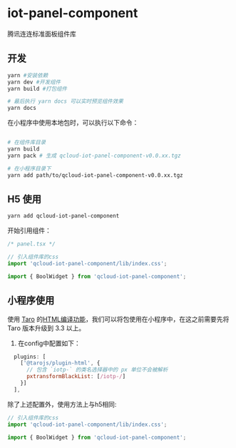 # iot-panel-component

腾讯连连标准面板组件库

## 开发

```bash
yarn #安装依赖
yarn dev #开发组件
yarn build #打包组件

# 最后执行 yarn docs 可以实时预览组件效果
yarn docs
```

在小程序中使用本地包时，可以执行以下命令：

```bash

# 在组件库目录
yarn build
yarn pack # 生成 qcloud-iot-panel-component-v0.0.xx.tgz

# 在小程序目录下
yarn add path/to/qcloud-iot-panel-component-v0.0.xx.tgz

```

## H5 使用

```bash
yarn add qcloud-iot-panel-component
```

开始引用组件：

```ts
/* panel.tsx */

// 引入组件库的css
import 'qcloud-iot-panel-component/lib/index.css';

import { BoolWidget } from 'qcloud-iot-panel-component';
```

## 小程序使用

使用 [Taro](https://github.com/NervJS/taro) 的[HTML编译功能](https://taro-docs.jd.com/taro/docs/use-h5)，我们可以将包使用在小程序中，在这之前需要先将 Taro 版本升级到 3.3 以上。

1. 在config中配置如下：

```js
  plugins: [
    ['@tarojs/plugin-html', {
      // 包含 `iotp-` 的类名选择器中的 px 单位不会被解析
      pxtransformBlackList: [/iotp-/]
    }]
  ],
```

除了上述配置外，使用方法上与h5相同:

```ts
// 引入组件库的css
import 'qcloud-iot-panel-component/lib/index.css';

import { BoolWidget } from 'qcloud-iot-panel-component';

```



